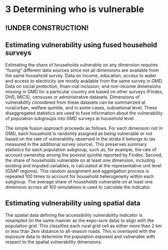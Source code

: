 # 3 Determining who is vulnerable


## !UNDER CONSTRUCTION!

## Estimating vulnerability using fused household surveys
Estimating the share of households vulnerable on any dimension requires “fusing” different data sources since not all dimensions are available from the same household survey. Data on income, education, access to water and access to electricity are mostly available from the same survey in GMD. Data on social protection, finan-cial inclusion, and non-income dimensions missing in GMD for a particular country are based on other surveys (Findex, DHS, MICS), censuses or administrative datasets. Dimensions of vulnerability considered from these datasets can be summarized at rural/urban, welfare quintile, and in some cases, subnational level. These disaggregated statistics are used to fuse information about the vulnerability of population subgroups into GMD surveys at household level.

The simple fusion approach proceeds as follows. For each dimension not in GMD, each household is randomly assigned as being vulnerable or not based on the rate of vulnerability observed in the strata it belongs to (as measured in the additional survey source). This preserves summary statistics for each population subgroup, such as, for example, the rate of account ownership among the poorest quintile reported by Findex. Second, the share of households vulnerable on at least one dimension, including existing and imputed variables, is calculated at the representative unit level (GSAP regions). This random assignment and aggregation process is repeated 100 times to account for household heterogeneity within each subgroup. The average share of households vulnerable on at least one dimension across all 100 simulations is used to calculate the indicator.

## Estimating vulnerability using spatial data
The spatial data defining the accessibility vulnerability indicator is resampled (in the same manner as the expo-sure data) to align with the population grid. This classifies each rural grid cell as either more than 2 km or less than 2km distance to all-season roads. This is overlayed with the exposure data to determine the population exposed and vulnerable with respect to the spatial vulnerability dimensions. 

